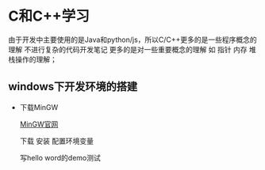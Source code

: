 # C和C++学习

 由于开发中主要使用的是Java和python/js，所以C/C++更多的是一些程序概念的理解
 不进行复杂的代码开发笔记 更多的是对一些重要概念的理解 如 指针 内存 堆栈操作的理解；

 ## windows下开发环境的搭建

 - 下载MinGW

    [MinGW官网](http://www.mingw.org/)

    下载 安装 配置环境变量

    写hello word的demo测试